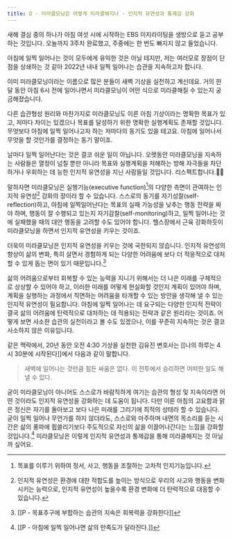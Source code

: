```yaml
---
title: O - 미라클모닝은 어떻게 미라클해지나 - 인지적 유연성과 통제감 강화
---
```


새해 결심 중의 하나가 아침 여섯 시에 시작하는 EBS 이지라이팅을 생방으로 듣고 공부하는 것입니다. 오늘까지 3주차 완료했고, 주중에는 한 번도 빠지지 않고 들었습니다.

아침에 일찍 일어나는 것이 모두에게 유익한 것은 아닐 테지만, 저는 여러모로 장점이 단점을 상쇄하는 것 같아 2022년 내내 일찍 일어나는 습관을 지속하고자 합니다.

이미 미라클모닝이라는 이름으로 많은 분들이 새벽 기상을 실천하고 계신데요. 거의 한 달 동안 아침 6시 전에 일어나면서 미라클모닝이 어떤 식으로 미라클해질 수 있는지 궁금해졌습니다.

다른 습관형성 원리와 마찬가지로 미라클모닝도 이른 아침 기상이라는 명확한 목표가 있고, 저마다 차이는 있겠으나 목표를 달성하기 위한 명확한 실행계획도 존재할 것입니다. 무엇보다 아침에 일찍 일어나고자 하는 저마다의 동기도 있을 테고요. 아침에 일어나서 무엇을 할 것인가를 결정하는 동기 말이죠.

날마다 일찍 일어난다는 것은 결코 쉬운 일이 아닙니다. 오랫동안 미라클모닝을 지속하는 사람들은 열정이 넘칠 뿐만 아니라 목표와 실행계획을 저해하는 방해 자극들을 차단하거나 우회하는 데 능한 인지적 유연성을 지닌 사람들일 것입니다. 리스펙트합니다.👍🏻

말하자면 미라클모닝은 실행기능(executive function)[^1]의 다양한 측면이 관여하는 인지적 유연성[^2] 강화의 장이라 할 수 있습니다. 스스로의 동기를 자기성찰(self-reflection)하고, 아침에 일찍일어난다는 목표의 실패 가능성을 낮추는 행동 전략을 짜야 하며, 행동이 잘 수행되고 있는지 자기감찰(self-monitoring)하고, 일찍 일어나는 것에 실패했을 때의 대안 행동을 고려할 수도 있어야 합니다. 헬스장에서 근육 강화하듯이 미라클모닝을 하면서 인지적 유연성을 키우는 것이죠. 

더욱이 미라클모닝은 인지적 유연성을 키우는 것에 국한되지 않습니다. 인지적 유연성의 향상이 삶의 변화, 특히 살면서 경험하게 되는 다양한 어려움에 보다 더 적응적으로 대처할 수 있게 돕는 면이 있기 때문입니다.[^3]

삶의 어려움으로부터 회복할 수 있는 능력을 지니기 위해서는 더 나은 미래를 구체적으로 상상할 수 있어야 하고, 이러한 미래를 어떻게 현실화할 것인지 계획이 있어야 하며, 계획을 실행하는 과정에서 직면하는 어려움을 타개할 수 있는 방안을 생각해 낼 수 있는 인지적 유연성이 필요합니다. 아침에 일찍 일어나는 데 요구되는 다양한 인지적 전략이 결국 삶의 어려움에 탄력적으로 대처하는 데 적용되는 전략과 같은 원리라는 것이죠. 어떻게 보면 사소한 습관의 실천이라고 볼 수도 있겠으나, 이를 꾸준히 지속하는 것은 결코 사소하지 않은 이유입니다. 

같은 맥락에서, 20년 동안 오전 4:30 기상을 실천한 김유진 변호사는 [[나의 하루는 4시 30분에 시작된다]]에서 다음과 같이 말합니다.

>새벽에 일어나는 것만큼 힘든 싸움은 없다. 이 전투에서 승리하면 어떠한 일도 해낼 수 있다.

굳이 미라클모닝이 아니어도 스스로가 바람직하게 여기는 습관의 형성 및 지속이라면 어떤 것이라도 인지적 유연성을 강화하는 데 도움이 됩니다. 다만 이른 아침의 고요함과 맑은 정신은 자기를 돌아보고 보다 나은 미래를 그리기에 최적의 상태라 할 수 있습니다. 굳이 일찍 일어나 무언가를 하지 않더라도, 스스로와 마주하며 내면의 목소리를 듣는 시간은 삶의 풍파에 휩쓸리기보다 주도적으로 자신의 삶을 이끌어나간다는 느낌을 강화할 것입니다.[^4] 미라클모닝은 이렇게 인지적 유연성과 통제감을 통해 미라클해지는 것 아닐까 싶어요. 

[^1]: 목표를 이루기 위하여 정서, 사고, 행동을 조절하는 고차적 인지기능입니다. 
[^2]: 인지적 유연성은 환경에 대한 적합도를 높이는 방식으로 우리의 사고와 행동을 변화시키는 능력으로, 인지적 유연성이 높을수록 환경 변화에 더 탄력적으로 대응할 수 있습니다.
[^3]: [[P - 목표추구에 부합하는 습관의 지속은 회복력을 강화한다]]
[^4]: [[P - 아침에 일찍 일어나면 삶의 만족도가 달라진다.]]
